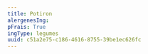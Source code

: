 ```yaml
---
title: Potiron
alergenesIng:
pFrais: True
ingType: legumes
uuid: c51a2e75-c186-4616-8755-39be1ec626fc
---
```

